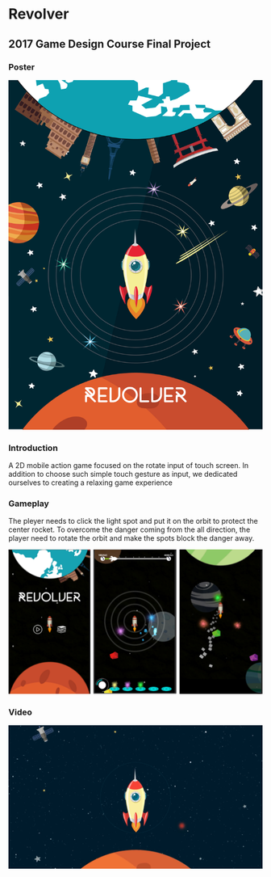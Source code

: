 # Revolver
## 2017 Game Design Course Final Project

### Poster
![](Revolver-Poster.jpg)

### Introduction
A 2D mobile action game focused on the rotate input of touch screen.
In addition to choose such simple touch gesture as input, we dedicated ourselves to creating a relaxing game experience


### Gameplay
The pleyer needs to click the light spot and put it on the orbit to protect the center rocket. 
To overcome the danger coming from the all direction, the player need to rotate the orbit and make the spots block the danger away.

![](revolver_gamescene.png)


###  Video

[![Watch the video](Revolver-video.png)](https://www.youtube.com/watch?v=o1EkNVmQWjI&feature=youtu.be)
